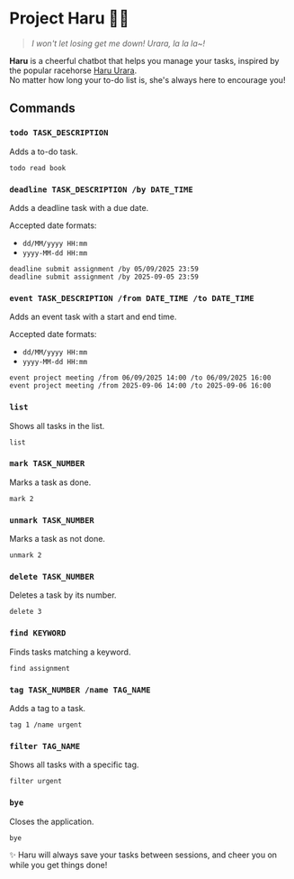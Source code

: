 # Project Haru 🐴🌸

> *I won't let losing get me down! Urara, la la la~!*

**Haru** is a cheerful chatbot that helps you manage your tasks, inspired by the popular
racehorse [Haru Urara](https://umamusume.fandom.com/wiki/Haru_Urara).  
No matter how long your to-do list is, she's always here to encourage you!

## Commands

### `todo TASK_DESCRIPTION`

Adds a to-do task.

```text
todo read book
```

### `deadline TASK_DESCRIPTION /by DATE_TIME`

Adds a deadline task with a due date.

Accepted date formats:

- `dd/MM/yyyy HH:mm`
- `yyyy-MM-dd HH:mm`

```text
deadline submit assignment /by 05/09/2025 23:59
deadline submit assignment /by 2025-09-05 23:59
```

### `event TASK_DESCRIPTION /from DATE_TIME /to DATE_TIME`

Adds an event task with a start and end time.

Accepted date formats:

- `dd/MM/yyyy HH:mm`
- `yyyy-MM-dd HH:mm`

```text
event project meeting /from 06/09/2025 14:00 /to 06/09/2025 16:00
event project meeting /from 2025-09-06 14:00 /to 2025-09-06 16:00
```

### `list`

Shows all tasks in the list.

```text
list
```

### `mark TASK_NUMBER`

Marks a task as done.

```text
mark 2
```

### `unmark TASK_NUMBER`

Marks a task as not done.

```text
unmark 2
```

### `delete TASK_NUMBER`

Deletes a task by its number.

```text
delete 3
```

### `find KEYWORD`

Finds tasks matching a keyword.

```text
find assignment
```

### `tag TASK_NUMBER /name TAG_NAME`

Adds a tag to a task.

```text
tag 1 /name urgent
```

### `filter TAG_NAME`

Shows all tasks with a specific tag.

```text
filter urgent
```

### `bye`

Closes the application.

```text
bye
```

✨ Haru will always save your tasks between sessions, and cheer you on while you get things done!
